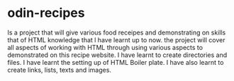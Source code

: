 # odin-recipes
Is a project that will give various food receipes and demonstrating on skills that of HTML knowledge that l have learnt up to now. 
the project will cover all aspects of working with HTML through using various aspects to demonstrated on this recipe website.
I have learnt to create directories and files.
I have learnt the setting up of HTML Boiler plate.
I have also learnt to create links, lists, texts and images.
